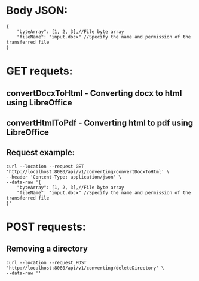 # Body JSON:
```
{
    "byteArray": [1, 2, 3],//File byte array
    "fileName": "input.docx" //Specify the name and permission of the transferred file
}
```

# GET requets:

## convertDocxToHtml - Converting docx to html using LibreOffice

## convertHtmlToPdf - Converting html to pdf using LibreOffice

## Request example:

```
curl --location --request GET 'http://localhost:8080/api/v1/converting/convertDocxToHtml' \
--header 'Content-Type: application/json' \
--data-raw '{
    "byteArray": [1, 2, 3],//File byte array
    "fileName": "input.docx" //Specify the name and permission of the transferred file
}'
```

# POST requests:

## Removing a directory
```
curl --location --request POST 'http://localhost:8080/api/v1/converting/deleteDirectory' \
--data-raw ''
```
